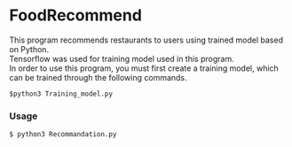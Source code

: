 # FoodRecommend
This program recommends restaurants to users using trained model based on Python.  
Tensorflow was used for training model used in this program.  
In order to use this program, you must first create a training model, which can be trained through the following commands.  

```
$python3 Training_model.py
```
### Usage
```
$ python3 Recommandation.py
```



